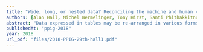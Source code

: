 ```yaml
---
title: "Wide, long, or nested data? Reconciling the machine and human viewpoints"
authors: [Alan Hall, Michel Wermelinger, Tony Hirst, Santi Phithakkitnukoon]
abstract: "Data expressed in tables may be re-arranged in various forms, while conveying the same information. This can create a tension when one form is easier to comprehend by a human reader, but another form is more convenient for processing by machine. This problem has received considerable attention for data scientists writing code, but rather less for end user analysts using spreadsheets. We propose a new data model, the “lish”, which supports a spreadsheet-like flexibility of layout, while capturing sufficient structure to facilitate processing. Using a typical example in a prototype editor, we demonstrate how it might help users resolve the tension between the two forms. A user study is in preparation."
publishedAt: "ppig-2018"
year: 2018
url_pdf: "files/2018-PPIG-29th-hall1.pdf"
---
```

